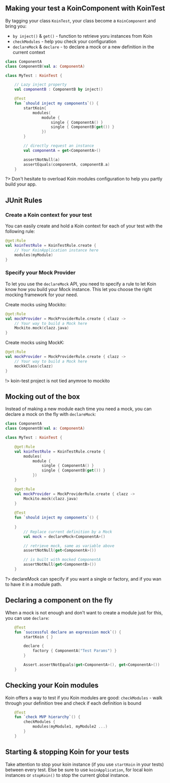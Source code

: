 
## Making your test a KoinComponent with KoinTest

By tagging your class `KoinTest`, your class become a `KoinComponent` and bring you:

* `by inject()` & `get()` - function to retrieve yoru instances from Koin
* `checkModules` - help you check your configuration
* `declareMock` & `declare` - to declare a mock or a new definition in the current context

```kotlin
class ComponentA
class ComponentB(val a: ComponentA)

class MyTest : KoinTest {

    // Lazy inject property
    val componentB : ComponentB by inject()

    @Test
    fun `should inject my components`() {
        startKoin{
            modules(
                module {
                    single { ComponentA() }
                    single { ComponentB(get()) }
                })
        }

        // directly request an instance
        val componentA = get<ComponentA>()

        assertNotNull(a)
        assertEquals(componentA, componentB.a)
    }
```

?> Don't hesitate to overload Koin modules configuration to help you partly build your app.

## JUnit Rules

### Create a Koin context for your test

You can easily create and hold a Koin context for each of your test with the following rule:

```kotlin
@get:Rule
val koinTestRule = KoinTestRule.create {
    // Your KoinApplication instance here
    modules(myModule)
}
```

### Specify your Mock Provider

To let you use the `declareMock` API, you need to specify a rule to let Koin know how you build your Mock instance. This let you choose the right mocking framework for your need. 

Create mocks using Mockito: 

```kotlin
@get:Rule
val mockProvider = MockProviderRule.create { clazz ->
    // Your way to build a Mock here
    Mockito.mock(clazz.java)
}
```

Create mocks using MockK: 

```kotlin
@get:Rule
val mockProvider = MockProviderRule.create { clazz ->
    // Your way to build a Mock here
    mockkClass(clazz)
}
```

!> koin-test project is not tied anymroe to mockito

## Mocking out of the box

Instead of making a new module each time you need a mock, you can declare a mock on the fly with `declareMock`:

```kotlin
class ComponentA
class ComponentB(val a: ComponentA)

class MyTest : KoinTest {

    @get:Rule
    val koinTestRule = KoinTestRule.create {
        modules(
            module {
                single { ComponentA() }
                single { ComponentB(get()) }
            })
    }

    @get:Rule
    val mockProvider = MockProviderRule.create { clazz ->
        Mockito.mock(clazz.java)
    }
    
    @Test
    fun `should inject my components`() {
    
    }
        // Replace current definition by a Mock
        val mock = declareMock<ComponentA>()

        // retrieve mock, same as variable above 
        assertNotNull(get<ComponentA>())

        // is built with mocked ComponentA
        assertNotNull(get<ComponentB>())
    }
```

?> declareMock can specify if you want a single or factory, and if you wan to have it in a module path.

## Declaring a component on the fly

When a mock is not enough and don't want to create a module just for this, you can use `declare`:

```kotlin
    @Test
    fun `successful declare an expression mock`() {
        startKoin { }

        declare {
            factory { ComponentA("Test Params") }
        }

        Assert.assertNotEquals(get<ComponentA>(), get<ComponentA>())
    }
```

## Checking your Koin modules

Koin offers a way to test if you Koin modules are good: `checkModules` - walk through your definition tree and check if each definition is bound

```kotlin
    @Test
    fun `check MVP hierarchy`() {
        checkModules {
            modules(myModule1, myModule2 ...)
        } 
    }
```

## Starting & stopping Koin for your tests

Take attention to stop your koin instance (if you use `startKoin` in your tests) between every test. Else be sure to use `koinApplication`, for local koin instances or `stopKoin()` to stop the current global instance.


